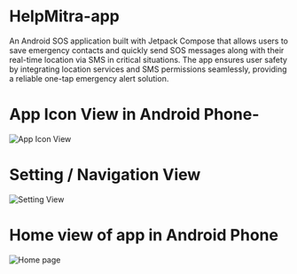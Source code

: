 # HelpMitra-app
An Android SOS application built with Jetpack Compose that allows users to save emergency contacts and quickly send SOS messages along with their real-time location via SMS in critical situations. The app ensures user safety by integrating location services and SMS permissions seamlessly, providing a reliable one-tap emergency alert solution.

# App Icon View in Android Phone- 

![App Icon View](https://github.com/user-attachments/assets/29d41c3b-4615-4162-864e-0655c0f3c7be)


# Setting / Navigation View

![Setting View](https://github.com/user-attachments/assets/a1dfcf21-097e-4e88-9820-23a78d78229c)


# Home view of app in Android Phone

![Home page](https://github.com/user-attachments/assets/51300a0a-c738-4a5b-8ae9-baf535e7c7d8)
